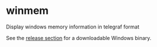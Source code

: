 # winmem
Display windows memory information in telegraf format

See the [release section](https://github.com/jftuga/winmem/releases) for a downloadable Windows binary.
